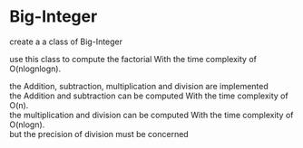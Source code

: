 # Big-Integer
create a a class of Big-Integer<br>

use this class to compute the factorial With the time complexity of O(nlognlogn).<br>

the Addition, subtraction, multiplication and division are implemented<br>
the Addition and subtraction can be computed With the time complexity of O(n).<br>
the multiplication and division can be computed With the time complexity of O(nlogn).<br>
but the precision of division must be concerned<br>
